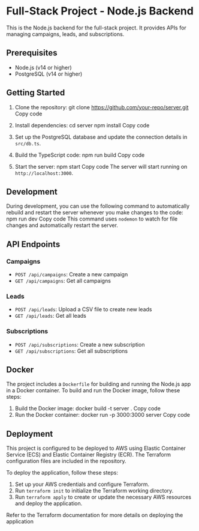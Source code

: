 # Full-Stack Project - Node.js Backend

This is the Node.js backend for the full-stack project. It provides APIs for managing campaigns, leads, and subscriptions.

## Prerequisites

- Node.js (v14 or higher)
- PostgreSQL (v14 or higher)

## Getting Started

1. Clone the repository:
git clone https://github.com/your-repo/server.git
Copy code
2. Install dependencies:
cd server
npm install
Copy code
3. Set up the PostgreSQL database and update the connection details in `src/db.ts`.

4. Build the TypeScript code:
npm run build
Copy code
5. Start the server:
npm start
Copy code
The server will start running on `http://localhost:3000`.

## Development

During development, you can use the following command to automatically rebuild and restart the server whenever you make changes to the code:
npm run dev
Copy code
This command uses `nodemon` to watch for file changes and automatically restart the server.

## API Endpoints

### Campaigns

- `POST /api/campaigns`: Create a new campaign
- `GET /api/campaigns`: Get all campaigns

### Leads

- `POST /api/leads`: Upload a CSV file to create new leads
- `GET /api/leads`: Get all leads

### Subscriptions

- `POST /api/subscriptions`: Create a new subscription
- `GET /api/subscriptions`: Get all subscriptions

## Docker

The project includes a `Dockerfile` for building and running the Node.js app in a Docker container. To build and run the Docker image, follow these steps:

1. Build the Docker image:
docker build -t server .
Copy code
2. Run the Docker container:
docker run -p 3000:3000 server
Copy code
## Deployment

This project is configured to be deployed to AWS using Elastic Container Service (ECS) and Elastic Container Registry (ECR). The Terraform configuration files are included in the repository.

To deploy the application, follow these steps:

1. Set up your AWS credentials and configure Terraform.
2. Run `terraform init` to initialize the Terraform working directory.
3. Run `terraform apply` to create or update the necessary AWS resources and deploy the application.

Refer to the Terraform documentation for more details on deploying the application